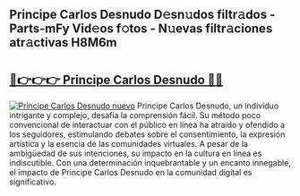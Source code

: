 ## Principe Carlos Desnudo D𝚎sn𝚞dos filtr𝚊dos - Parts-mFy Vid𝚎os f𝚘tos - N𝚞evas filtr𝚊ciones atr𝚊ctivas H8M6m

# <h2><a href="http://mb0fxq.tromn.icu/?c=Principe+Carlos+Desnudo">🔗👉👉👉 Principe Carlos Desnudo 🔗🔗</a></h2>

[![Principe Carlos Desnudo nuevo](https://i.imgur.com/pEAQMta.gif)](http://mb0fxq.tromn.icu/?c=Principe+Carlos+Desnudo)
Principe Carlos Desnudo, un individuo intrigante y complejo, desafía la comprensión fácil. Su método poco convencional de interactuar con el público en línea ha atraído y ofendido a los seguidores, estimulando debates sobre el consentimiento, la expresión artística y la esencia de las comunidades virtuales. A pesar de la ambigüedad de sus intenciones, su impacto en la cultura en línea es indiscutible. Con una determinación inquebrantable y un encanto innegable, el impacto de Principe Carlos Desnudo en la comunidad digital es significativo.
